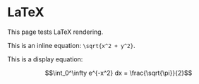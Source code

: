 
# LaTeX

This page tests LaTeX rendering.

This is an inline equation: ``\sqrt{x^2 + y^2}``.

This is a display equation:

````math
\int_0^\infty e^{-x^2} dx = \frac{\sqrt{\pi}}{2}
````
